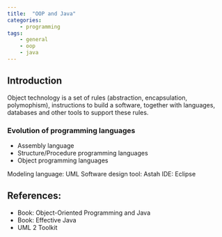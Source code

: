 ```yaml
---
title:  "OOP and Java"
categories: 
    - programming
tags: 
    - general 
    - oop 
    - java
---
```


## Introduction
Object technology is a set of rules (abstraction, encapsulation, polymophism), instructions to build a software, together with languages, databases and other tools to support these rules.

### Evolution of programming languages
- Assembly language
- Structure/Procedure programming languages
- Object programming languages


Modeling language: UML
Software design tool: Astah
IDE: Eclipse


## References:
- Book: Object-Oriented Programming and Java
- Book: Effective Java
- UML 2 Toolkit